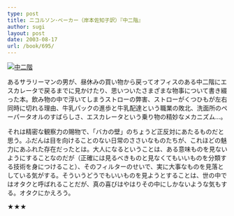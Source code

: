 ```yaml
---
type: post
title: ニコルソン･ベーカー（岸本佐知子訳）『中二階』
author: sugi
layout: post
date: 2003-08-17
url: /book/695/
---
```

<a href="http://www.amazon.co.jp/exec/obidos/ASIN/4560071225/chezsugi-22/ref=nosim/" onclick="_gaq.push(['_trackEvent', 'outbound-article', 'http://www.amazon.co.jp/exec/obidos/ASIN/4560071225/chezsugi-22/ref=nosim/', '']);" name="amazletlink" target="_blank"><img src="http://i1.wp.com/ecx.images-amazon.com/images/I/41FYP00J0EL.SL160.jpg?w=660" alt="中二階" class="alignleft" data-recalc-dims="1" /></a>

あるサラリーマンの男が、昼休みの買い物から戻ってオフィスのある中二階にエスカレータで戻るまでに見かけたり、思いついたさまざまな物事について書き綴った本。飲み物の中で浮いてしまうストローの弊害、ストローがくつひもが左右同時に切れる理由、牛乳パックの進歩と牛乳配達という職業の敗北、洗面所のペーパータオルのすばらしさ、エスカレータという乗り物の精妙なメカニズム...。

それは精密な観察力の賜物で、「バカの壁」のちょうど正反対にあたるものだと思う。ふだんは目を向けることのない日常のささいなものたちが、これほどの魅力にあふれた存在だったとは。大人になるということは、ある意味ものを見ないようにすることなのだが（正確には見るべきものと見なくてもいいものを分類する技術を身につけること）、そのフィルターのせいで、実に大事なものを見落としている気がする。そういうどうでもいいものを見ようとすることは、世の中ではオタクと呼ばれることだが、真の喜びはやはりその中にしかないような気もする。オタクにかえろう。

★★★

